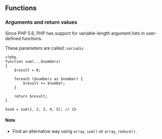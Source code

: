 ## Functions

### Arguments and return values

Since PHP 5.6, PHP has support for variable-length argument lists in user-defined functions.

These parameters are called: `variadic`

```
<?php
function sum(...$numbers)
{
    $result = 0;

    foreach ($numbers as $number) {
        $result += $number;
    }

    return $result;
}

$sum = sum(1, 2, 3, 4, 5); // 15
```

#### Note

* Find an alternative way using `array_sum()` or `array_reduce()`.